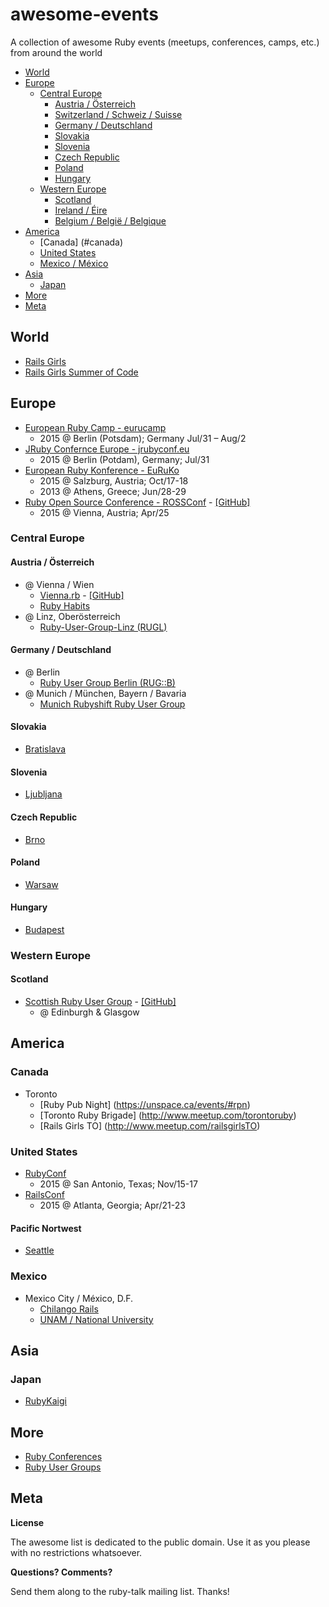 # awesome-events

A collection of awesome Ruby events (meetups, conferences, camps, etc.) from around the world

- [World](#world)
- [Europe](#europe)
  - [Central Europe](#central-europe)
      - [Austria / Österreich](#austria--%C3%96sterreich)
      - [Switzerland / Schweiz / Suisse](#switzerland)
      - [Germany / Deutschland](#germany--deutschland)
      - [Slovakia](#slovakia)
      - [Slovenia](#slovenia)
      - [Czech Republic](#czech-republic)
      - [Poland](#poland)
      - [Hungary](#hungary)
  - [Western Europe](#western-europe)
     - [Scotland](#scotland)
     - [Ireland / Éire](#ireland)
     - [Belgium / België / Belgique](#belgium)
- [America](#america)
   - [Canada] (#canada) 
   - [United States](#united-states)
   - [Mexico / México](#mexico)
- [Asia](#asia)
   - [Japan](#japan)
- [More](#more)
- [Meta](#meta)

## World

- [Rails Girls](http://railsgirls.com)
- [Rails Girls Summer of Code](http://railsgirlssummerofcode.org)

## Europe

- [European Ruby Camp - eurucamp](http://eurucamp.org)
    - 2015 @ Berlin (Potsdam); Germany Jul/31 – Aug/2
- [JRuby Confernce Europe - jrubyconf.eu](http://jrubyconf.eu)
    - 2015 @ Berlin (Potdam), Germany; Jul/31
- [European Ruby Konference - EuRuKo](http://euruko.org)
    - 2015 @ Salzburg, Austria; Oct/17-18
    - 2013 @ Athens, Greece; Jun/28-29
- [Ruby Open Source Conference - ROSSConf](http://rossconf.io) - [[GitHub]](https://github.com/rossconf)
    - 2015 @ Vienna, Austria; Apr/25

### Central Europe

#### Austria / Österreich

- @ Vienna / Wien
    - [Vienna.rb](http://vienna-rb.at) - [[GitHub]](https://github.com/vienna-rb)
    - [Ruby Habits](http://www.meetup.com/RubyHabits)
- @ Linz, Oberösterreich
    - [Ruby-User-Group-Linz (RUGL)](http://www.meetup.com/Ruby-User-Group-Linz-RUGL)

#### Germany / Deutschland

- @ Berlin
    - [Ruby User Group Berlin (RUG::B)](http://berlin.onruby.de)
- @ Munich / München, Bayern / Bavaria
    - [Munich Rubyshift Ruby User Group](http://www.meetup.com/Munich-Rubyshift-Ruby-User-Group)

#### Slovakia

- [Bratislava](http://lanyrd.com/series/rubyslava)

#### Slovenia

- [Ljubljana](http://rug.si)

#### Czech Republic

- [Brno](http://lanyrd.com/series/brno-pyvo)

#### Poland

- [Warsaw](http://wrug.eu)

#### Hungary

- [Budapest](http://www.meetup.com/budapest-rb)

### Western Europe

#### Scotland

- [Scottish Ruby User Group](http://www.scotrug.org) - [[GitHub]](https://github.com/scotrug)
   - @ Edinburgh & Glasgow

## America

### Canada

- Toronto
   - [Ruby Pub Night] (https://unspace.ca/events/#rpn)
   - [Toronto Ruby Brigade] (http://www.meetup.com/torontoruby)
   - [Rails Girls TO] (http://www.meetup.com/railsgirlsTO)

### United States

- [RubyConf](http://rubyconf.org)
   - 2015 @ San Antonio, Texas; Nov/15-17
- [RailsConf](http://railsconf.com)
   - 2015 @ Atlanta, Georgia; Apr/21-23

#### Pacific Nortwest

- [Seattle](http://seattlerb.org)

### Mexico

- Mexico City / México, D.F.
    - [Chilango Rails](http://www.meetup.com/Chilango-Rails)
    - [UNAM / National University](http://www.meetup.com/UNAM-Ruby-Group)


## Asia

### Japan

- [RubyKaigi](http://rubykaigi.org)


## More

- [Ruby Conferences](http://rubyconferences.org)
- [Ruby User Groups](http://rubyusergroups.org)


## Meta

**License**

The awesome list is dedicated to the public domain. Use it as you please with no restrictions whatsoever.

**Questions? Comments?**

Send them along to the ruby-talk mailing list. Thanks!

